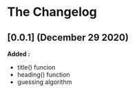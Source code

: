 # The Changelog

## [0.0.1] (December 29 2020)

**Added :**

- title() funcion
- heading() function
- guessing algorithm

